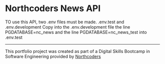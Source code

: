 # Northcoders News API

TO use this API, two .env files must be made.
.env.test and .env.development
Copy into the .env.development file the line PGDATABASE=nc_news
and the line PGDATABASE=nc_news_test into .env.test

---

This portfolio project was created as part of a Digital Skills Bootcamp in Software Engineering provided by [Northcoders](https://northcoders.com/)
